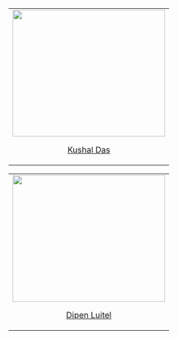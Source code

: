 <table width="100%">
           <tr>
             <td align="center">
               <img src="https://github.com/Kushal997-das/Hacktoberfest-2024/blob/master/Intermediate%20Level%20%F0%9F%93%81/Kushal997-das/my%20github%20profile.JPG" height="250" width="300"/>
               <p><a href="https://github.com/Kushal997-das">Kushal Das</a></p>
            </td>
          </tr>
</table>

<table width="100%">
  <tr>
    <td align="center">
       <img src="https://github.com/dipenluitel/Hacktoberfest-2024/blob/master/Intermediate%20Level%20%F0%9F%93%81/Dipen%20Luitel/my_github_profile.png" height="250" width="300" />
      <p><a href="portfolio link">Dipen Luitel</a></p>
     </td>
  </tr>
</table>
